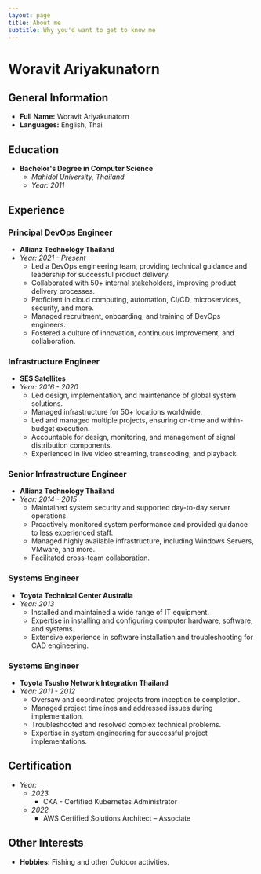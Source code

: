 ```yaml
---
layout: page
title: About me
subtitle: Why you'd want to get to know me
---
```


# Woravit Ariyakunatorn

## General Information
- **Full Name:** Woravit Ariyakunatorn
- **Languages:** English, Thai

## Education
- **Bachelor's Degree in Computer Science**
  - *Mahidol University, Thailand*
  - *Year: 2011*

## Experience

### Principal DevOps Engineer
- **Allianz Technology Thailand**
- *Year: 2021 - Present*
  - Led a DevOps engineering team, providing technical guidance and leadership for successful product delivery.
  - Collaborated with 50+ internal stakeholders, improving product delivery processes.
  - Proficient in cloud computing, automation, CI/CD, microservices, security, and more.
  - Managed recruitment, onboarding, and training of DevOps engineers.
  - Fostered a culture of innovation, continuous improvement, and collaboration.

### Infrastructure Engineer
- **SES Satellites**
- *Year: 2016 - 2020*
  - Led design, implementation, and maintenance of global system solutions.
  - Managed infrastructure for 50+ locations worldwide.
  - Led and managed multiple projects, ensuring on-time and within-budget execution.
  - Accountable for design, monitoring, and management of signal distribution components.
  - Experienced in live video streaming, transcoding, and playback.

### Senior Infrastructure Engineer
- **Allianz Technology Thailand**
- *Year: 2014 - 2015*
  - Maintained system security and supported day-to-day server operations.
  - Proactively monitored system performance and provided guidance to less experienced staff.
  - Managed highly available infrastructure, including Windows Servers, VMware, and more.
  - Facilitated cross-team collaboration.

### Systems Engineer
- **Toyota Technical Center Australia**
- *Year: 2013*
  - Installed and maintained a wide range of IT equipment.
  - Expertise in installing and configuring computer hardware, software, and systems.
  - Extensive experience in software installation and troubleshooting for CAD engineering.

### Systems Engineer
- **Toyota Tsusho Network Integration Thailand**
- *Year: 2011 - 2012*
  - Oversaw and coordinated projects from inception to completion.
  - Managed project timelines and addressed issues during implementation.
  - Troubleshooted and resolved complex technical problems.
  - Expertise in system engineering for successful project implementations.

## Certification
- *Year:* 
  - *2023*
    - CKA - Certified Kubernetes Administrator
  - *2022*
    - AWS Certified Solutions Architect – Associate

## Other Interests
- **Hobbies:** Fishing and other Outdoor activities.
